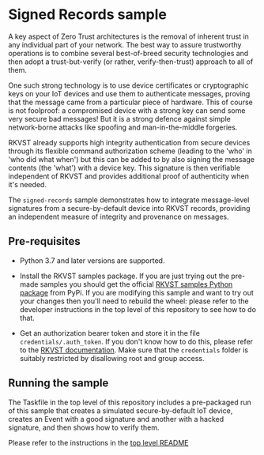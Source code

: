 # Signed Records sample

A key aspect of Zero Trust architectures is the removal of inherent trust in any individual part of your network. The best way to assure trustworthy operations is to combine several best-of-breed security technologies and then adopt a trust-but-verify (or rather, verify-then-trust) approach to all of them.

One such strong technology is to use device certificates or cryptographic keys on your IoT devices and use them to authenticate messages, proving that the message came from a particular piece of hardware. This of course is not foolproof: a compromised device with a strong key can send some very secure bad messages! But it is a strong defence against simple network-borne attacks like spoofing and man-in-the-middle forgeries.

RKVST already supports high integrity authentication from secure devices through its flexible command authorization scheme (leading to the 'who' in 'who did what when') but this can be added to by also signing the message contents (the 'what') with a device key. This signature is then verifiable independent of RKVST and provides additional proof of authenticity when it's needed.

The `signed-records` sample demonstrates how to integrate message-level signatures from a secure-by-default device into RKVST records, providing an independent measure of integrity and provenance on messages.

## Pre-requisites

* Python 3.7 and later versions are supported.

* Install the RKVST samples package. If you are just trying out the pre-made samples you should get the official [RKVST samples Python package](https://pypi.org/project/jitsuin-archivist-samples/ "PyPi package page") from PyPi. If you are modifying this sample and want to try out your changes then you'll need to rebuild the wheel: please refer to the developer instructions in the top level of this repository to see how to do that.

* Get an authorization bearer token and store it in the file `credentials/.auth_token`. If you don't know how to do this, please refer to the [RKVST documentation](https://docs.jitsuin.com/docs/setup-and-administration/getting-access-tokens-using-client-secret/ "Getting an auth token"). Make sure that the `credentials` folder is suitably restricted by disallowing root and group access.


## Running the sample

The Taskfile in the top level of this repository includes a pre-packaged run of this sample that creates a simulated secure-by-default IoT device, creates an Event with a good signature and another with a hacked signature, and then shows how to verify them.

Please refer to the instructions in the [top level README](https://github.com/jitsuin-inc/archivist-samples#signed-records "signed records sample")

